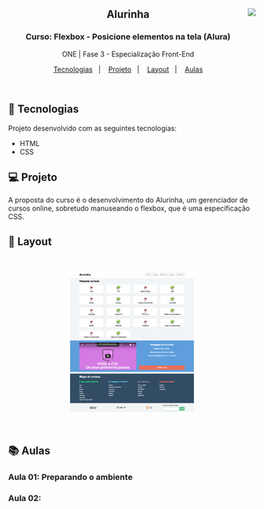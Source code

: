 <div align="center">
<a href="https://github.com/monicaquintal" target="_blank"><img align="right" height="130" src="https://cdn.jsdelivr.net/gh/devicons/devicon/icons/css3/css3-plain-wordmark.svg" /></a>
<h2>Alurinha</h2>
<h3>Curso: Flexbox - Posicione elementos na tela (Alura)</h3>
<p>ONE | Fase 3 - Especialização Front-End</p>
</div>

<p align="center">
  <a href="#-tecnologias">Tecnologias</a>&nbsp;&nbsp;&nbsp;|&nbsp;&nbsp;&nbsp;
  <a href="#-projeto">Projeto</a>&nbsp;&nbsp;&nbsp;|&nbsp;&nbsp;&nbsp;
  <a href="#-layout">Layout</a>&nbsp;&nbsp;&nbsp;|&nbsp;&nbsp;&nbsp;
  <a href="#-repositorio">Aulas</a>
</p>
<br>

## 🚀 Tecnologias

Projeto desenvolvido com as seguintes tecnologias:

- HTML
- CSS 

## 💻 Projeto

A proposta do curso é o desenvolvimento do Alurinha, um gerenciador de cursos online, sobretudo manuseando o flexbox, que é uma especificação CSS.

## 🔖 Layout

<br>
<p align="center">
  <img alt="projeto Alurinha" src="./layouts/alurinha-layout-desktop.png" width="50%">
</p>
<br>

## 📚 Aulas

### Aula 01: Preparando o ambiente

### Aula 02: 